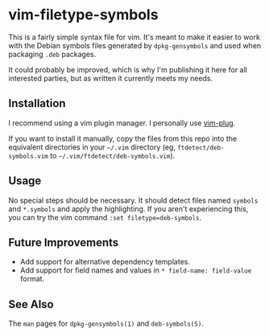 # vim-filetype-symbols

This is a fairly simple syntax file for vim.
It's meant to make it easier to work with the Debian symbols files
generated by `dpkg-gensymbols` and used when packaging `.deb` packages.

It could probably be improved,
which is why I'm publishing it here for all interested parties,
but as written it currently meets my needs.

## Installation

I recommend using a vim plugin manager.
I personally use [vim-plug](https://github.com/junegunn/vim-plug).

If you want to install it manually,
copy the files from this repo into the equivalent directories in your `~/.vim` directory
(eg, `ftdetect/deb-symbols.vim` to `~/.vim/ftdetect/deb-symbols.vim`).

## Usage

No special steps should be necessary.
It should detect files named `symbols` and `*.symbols` and apply the highlighting.
If you aren't experiencing this, you can try the vim command `:set filetype=deb-symbols`.

## Future Improvements

* Add support for alternative dependency templates.
* Add support for field names and values in `* field-name: field-value` format.

## See Also

The `man` pages for `dpkg-gensymbols(1)` and `deb-symbols(5)`.
